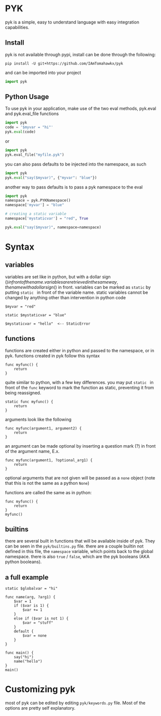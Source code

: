 # PYK
pyk is a simple, easy to understand language with easy integration capabilities.

## Install
pyk is not available through pypi, install can be done through the following:
```
pip install -U git+https://github.com/IAmTomahawkx/pyk
```
and can be imported into your project
```python
import pyk
```

## Python Usage
To use pyk in your application, make use of the two eval methods, pyk.eval and pyk.eval_file functions
```python
import pyk
code = '$myvar = "hi"'
pyk.eval(code)
```
or
```python
import pyk
pyk.eval_file("myfile.pyk")
```

you can also pass defaults to be injected into the namespace, as such
```python
import pyk
pyk.eval("say($myvar)", {"myvar": "blue"})
```
another way to pass defaults is to pass a pyk namespace to the eval
```python
import pyk
namespace = pyk.PYKNamespace()
namespace['myvar'] = "blue"

# creating a static variable
namespace['mystaticvar'] = "red", True

pyk.eval("say($myvar)", namespace=namespace)
```

# Syntax
## variables
variables are set like in python, but with a dollar sign ($) in front of the name. variables are retrieved in the same way,
the name with a dollar sign ($) in front. variables can be marked as `static` by putting `static ` in front of the variable
name. static variables cannot be changed by anything other than intervention in python code
```
$myvar = "red"

static $mystaticvar = "blue"

$mystaticvar = "hello"  <-- StaticError
```

## functions
functions are created either in python and passed to the namespace, or in pyk. functions created in pyk follow this syntax
```
func myfunc() {
    return
}
```
quite similar to python, with a few key differences. you may put `static ` in front of the `func` keyword to mark the function as static,
preventing it from being reassigned.
```
static func myfunc() {
    return
}
```
arguments look like the following
```
func myfunc(argument1, argument2) {
    return
}
```
an argument can be made optional by inserting a question mark (?) in front of the argument name, E.x.
```
func myfunc(argument1, ?optional_arg1) {
    return
}
```
optional arguments that are not given will be passed as a `none` object (note that this is not the same as a python `None`)

functions are called the same as in python:
```
func myfunc() {
    return
}
myfunc()
```

## builtins
there are several built in functions that will be available inside of pyk. They can be seen in the `pyk/builtins.py` file.
there are a couple builtin not defined in this file, the `namespace` variable, which points back to the global namespace.
there is also `true` / `false`, which are the pyk booleans (AKA python booleans).

## a full example
```
static $globalvar = "hi"

func name(arg, ?arg1) {
    $var = 1
    if ($var is 1) {
        $var += 1
    }
    else if ($var is not 1) {
        $var = "stuff"
    }
    default {
        $var = none
    }
}

func main() {
    say("hi")
    name("hello")
}
main()
```

# Customizing pyk
most of pyk can be edited by editing `pyk/keywords.py` file. Most of the options are pretty self explanatory.
